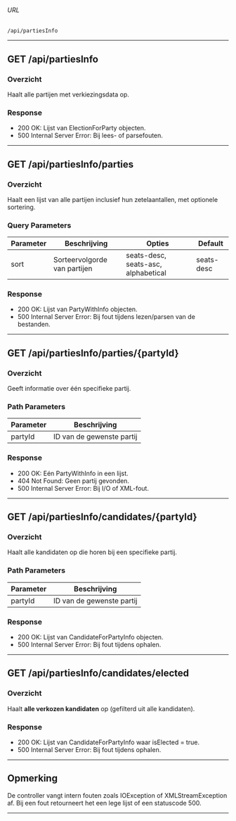 ###### URL
```
/api/partiesInfo
```
---

## GET /api/partiesInfo

###  Overzicht
Haalt alle partijen met verkiezingsdata op.

### Response
- 200 OK: Lijst van ElectionForParty objecten.
- 500 Internal Server Error: Bij lees- of parsefouten.

---

## GET /api/partiesInfo/parties

### Overzicht
Haalt een lijst van alle partijen inclusief hun zetelaantallen, met optionele sortering.

### Query Parameters
| Parameter | Beschrijving                      | Opties                       | Default    |
|---------|-----------------------------------|-------------------------------|------------|
| sort    | Sorteervolgorde van partijen      | seats-desc, seats-asc, alphabetical | seats-desc |

###  Response
- 200 OK: Lijst van PartyWithInfo objecten.
- 500 Internal Server Error: Bij fout tijdens lezen/parsen van de bestanden.

---

## GET /api/partiesInfo/parties/{partyId}

###  Overzicht
Geeft informatie over één specifieke partij.

###  Path Parameters
| Parameter | Beschrijving              |
|----------|---------------------------|
| partyId  | ID van de gewenste partij |

###  Response
- 200 OK: Eén PartyWithInfo in een lijst.
- 404 Not Found: Geen partij gevonden.
- 500 Internal Server Error: Bij I/O of XML-fout.

---

## GET /api/partiesInfo/candidates/{partyId}

###  Overzicht
Haalt alle kandidaten op die horen bij een specifieke partij.

###  Path Parameters
| Parameter | Beschrijving              |
|----------|---------------------------|
| partyId  | ID van de gewenste partij |

###  Response
- 200 OK: Lijst van CandidateForPartyInfo objecten.
- 500 Internal Server Error: Bij fout tijdens ophalen.

---

## GET /api/partiesInfo/candidates/elected

###  Overzicht
Haalt **alle verkozen kandidaten** op (gefilterd uit alle kandidaten).

###  Response
- 200 OK: Lijst van CandidateForPartyInfo waar isElected = true.
- 500 Internal Server Error: Bij fout tijdens ophalen.

---

## Opmerking

De controller vangt intern fouten zoals IOException of XMLStreamException af. Bij een fout retourneert het een lege lijst of een statuscode 500.

---